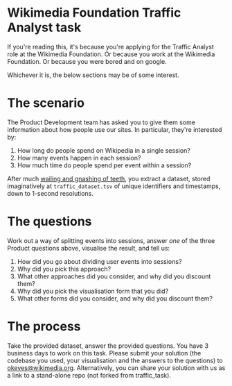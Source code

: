 Wikimedia Foundation Traffic Analyst task
============
If you're reading this, it's because you're applying for the Traffic Analyst role at the Wikimedia Foundation. Or because you work at the Wikimedia Foundation. Or because you were bored and on google.

Whichever it is, the below sections may be of some interest.

The scenario
================================================================================================
The Product Development team has asked you to give them some information about how people use our sites.
In particular, they're interested by:

1. How long do people spend on Wikipedia in a single session?
2. How many events happen in each session?
3. How much time do people spend per event within a session?

After much [wailing and gnashing of teeth](https://en.wikipedia.org/wiki/Data_wrangling), you extract a dataset,
stored imaginatively at <code>traffic_dataset.tsv</code> of unique identifiers and timestamps, down to 1-second
resolutions.

The questions
================================================================================================

Work out a way of splitting events into sessions, answer *one* of the three Product questions above, visualise the
result, and tell us:

1. How did you go about dividing user events into sessions?
2. Why did you pick this approach?
3. What other approaches did you consider, and why did you discount them?
4. Why did you pick the visualisation form that you did?
5. What other forms did you consider, and why did you discount them?

The process
================================================================================================
Take the provided dataset, answer the provided questions. You have 3 business days to work on this task. Please submit your solution (the codebase you used, your visualisation and the answers to the questions) to okeyes@wikimedia.org. Alternatively, you can share your solution with us as a link to a stand-alone repo (not forked from traffic_task).
